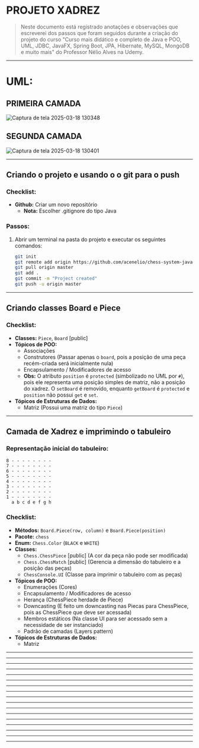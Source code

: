 # PROJETO XADREZ

> Neste documento está registrado anotações e observações que escreverei dos passos que foram seguidos durante a criação do projeto do curso "Curso mais didático e completo de Java e POO, UML, JDBC, JavaFX, Spring Boot, JPA, Hibernate, MySQL, MongoDB e muito mais" do Professor Nélio Alves na Udemy.
------
# UML:

## PRIMEIRA CAMADA
![Captura de tela 2025-03-18 130348](https://github.com/user-attachments/assets/3095a035-30b8-4a64-a32f-109e1c7adfc7)
## SEGUNDA CAMADA
![Captura de tela 2025-03-18 130401](https://github.com/user-attachments/assets/3ab82038-d019-4ded-bb76-c1c4c73bea54)

-------

## Criando o projeto e usando o o git para o push

### Checklist:
- **Github:** Criar um novo repositório
  - **Nota:** Escolher .gitignore do tipo Java

### Passos:
1. Abrir um terminal na pasta do projeto e executar os seguintes comandos:
   ```bash
   git init
   git remote add origin https://github.com/acenelio/chess-system-java.git
   git pull origin master
   git add .
   git commit -m "Project created"
   git push -u origin master
   ```
------
## Criando classes Board e Piece

### Checklist:

- **Classes:** `Piece`, `Board` [public]
- **Tópicos de POO:**
  - Associações
  - Construtores (Passar apenas o `board`, pois a posição de uma peça recém-criada será inicialmente nula)
  - Encapsulamento / Modificadores de acesso
  - **Obs:** O atributo `position` é `protected` (simbolizado no UML por `#`), pois ele representa uma posição simples de matriz, não a posição do xadrez. O `setBoard` é removido, enquanto `getBoard` é `protected` e `position` não possui `get` e `set`.
- **Tópicos de Estruturas de Dados:**
  - Matriz (Possui uma matriz do tipo `Piece`)

------

## Camada de Xadrez e imprimindo o tabuleiro

### Representação inicial do tabuleiro:

```
8 - - - - - - - -
7 - - - - - - - -
6 - - - - - - - -
5 - - - - - - - -
4 - - - - - - - -
3 - - - - - - - -
2 - - - - - - - -
1 - - - - - - - -
  a b c d e f g h
```

### Checklist:

- **Métodos:** `Board.Piece(row, column)` e `Board.Piece(position)`
- **Pacote:** `chess`
- **Enum:** `Chess.Color` (`BLACK` e `WHITE`)
- **Classes:**
  - `Chess.ChessPiece` [public] (A cor da peça não pode ser modificada)
  - `Chess.ChessMatch` [public] (Gerencia a dimensão do tabuleiro e a posição das peças)
  - `ChessConsole.UI` (Classe para imprimir o tabuleiro com as peças)
- **Tópicos de POO:**
  - Enumerações (Cores)
  - Encapsulamento / Modificadores de acesso
  - Herança (ChessPiece herdade de Piece)
  - Downcasting (E feito um downcasting nas Piecas para ChessPiece, pois as ChessPiece que deve ser acessada)
  - Membros estáticos (Na classe UI para ser acessado sem a necessidade de ser instanciado)
  - Padrão de camadas (Layers pattern)
- **Tópicos de Estruturas de Dados:**
  - Matriz
------
------
------
------
------
------
------
------
------
------
------
------
------
------
------
------
------

